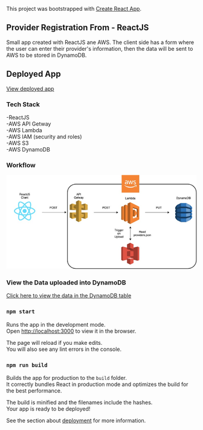 This project was bootstrapped with [Create React App](https://github.com/facebook/create-react-app).

## Provider Registration From - ReactJS

Small app created with ReactJS ane AWS. The client side has a form where the user can enter their provider's information, then the data will be sent to AWS to be stored in DynamoDB.

## Deployed App

[View deployed app](https://provider-form.firebaseapp.com/)

### Tech Stack

-ReactJS<br>
-AWS API Getway<br>
-AWS Lambda<br>
-AWS IAM (security and roles)<br>
-AWS S3<br>
-AWS DynamoDB<br>

### Workflow

<img src="./providers-react.jpeg">

### View the Data uploaded into DynamoDB

[Click here to view the data in the DynamoDB table](https://p2pqluc1s5.execute-api.us-east-1.amazonaws.com/providers-api/providers)

### `npm start`

Runs the app in the development mode.<br>
Open [http://localhost:3000](http://localhost:3000) to view it in the browser.

The page will reload if you make edits.<br>
You will also see any lint errors in the console.

### `npm run build`

Builds the app for production to the `build` folder.<br>
It correctly bundles React in production mode and optimizes the build for the best performance.

The build is minified and the filenames include the hashes.<br>
Your app is ready to be deployed!

See the section about [deployment](https://facebook.github.io/create-react-app/docs/deployment) for more information.
